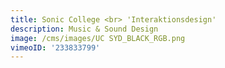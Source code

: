 ```yaml
---
title: Sonic College <br> 'Interaktionsdesign'
description: Music & Sound Design
image: /cms/images/UC SYD_BLACK_RGB.png
vimeoID: '233833799'
---
```





